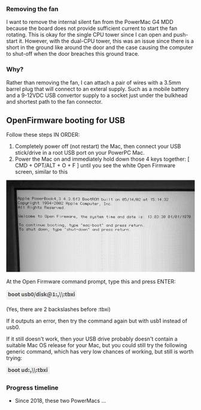 ### Removing the fan

I want to remove the internal silent fan from the PowerMac G4 MDD because the board does not provide sufficient current to start the fan rotating. This is okay for the single CPU tower since I can open and push-start it. However, with the dual-CPU tower, this was an issue since there is a short in the ground like around the door and the case causing the computer to shut-off when the door breaches this ground trace.

### Why?

Rather than removing the fan, I can attach a pair of wires with a 3.5mm barrel plug that will connect to an exteral supply. Such as a mobile battery and a 9-12VDC USB convertor supply to a socket just under the bulkhead and shortest path to the fan connector.

## OpenFirmware booting for USB

Follow these steps IN ORDER:

1. Completely power off (not restart) the Mac, then connect your USB stick/drive in a root USB port on your PowerPC Mac.
2. Power the Mac on and immediately hold down those 4 keys together: [ CMD + OPT/ALT + O + F ] until you see the white Open Firmware screen, similar to this

![image](/PowerMacG4-MDD/images/open_firmware.png)

At the Open Firmware command prompt, type this and press ENTER:

![txbi](/PowerMacG4-MDD/images/tbxi.jpg)

(Yes, there are 2 backslashes before :tbxi)

If it outputs an error, then try the command again but with usb1 instead of usb0.

If it still doesn't work, then your USB drive probably doesn't contain a suitable Mac OS release for your Mac, but you could still try the following generic command, which has very low chances of working, but still is worth trying:

![txbi](/PowerMacG4-MDD/images/tbxi2.jpg)

### Progress timeline

* Since 2018, these two PowerMacs ...